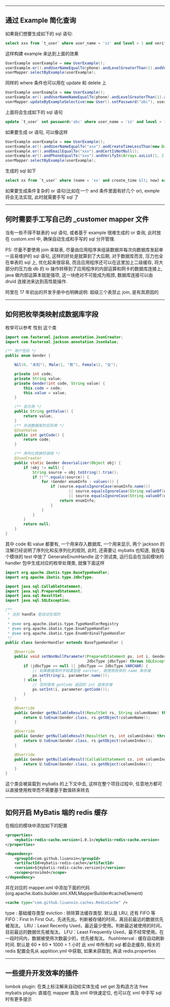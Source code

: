 ***
## 通过 Example 简化查询
如果我们想要生成如下的 sql 语句:
```sql
select xxx from `t_user` where user_name = 'sz' and level > 1 and verify in (1, 2, 3)
```
这样构建  example 来达到上面的效果
```java
UserExample userExample = new UserExample();
userExample.or().andUserNameEqualTo(phone).andLevelGreaterThan(1).andVerifyIn(Arrays.asList(1, 2, 3));
userMapper.selectByExample(userExample);
```
同样的 where 条件也可以用在 update 和 delete 上
```java
UserExample userExample = new UserExample();
userExample.or().andUserNameNameEqualTo(phone).andLevelGreaterThan(1).andVerifyIn(Arrays.asList(1, 2, 3));
userMapper.updateByExampleSelective(new User().setPassword("abc"), userExample);
```
上面将会生成如下的 sql 语句
```sql
update `t_user` set password='abc' where user_name = 'sz' and level > 1 and verify in (1, 2, 3)
```
如果要生成 or 语句, 可以像这样
```java
UserExample userExample = new UserExample();
userExample.or().andUserNameEqualTo("xxx").andCreateTimeLessThan(new Date());
userExample.or().andEmailEqualTo("xxx").andCertIsNotNull();
userExample.or().andPhoneEqualTo("xxx").andVerifyIn(Arrays.asList(1, 2, 3));
userMapper.selectByExample(userExample);
```
生成的 sql 如下
```sql
select xx from `t_user` where (name = 'xx' and create_time &lt; now) or (email = 'xxx' and `cert` is not null) or (phone = 'xxx' and verify in (1, 2, 3))
```

如果要生成条件复杂的 or 语句(比如在一个 and 条件里面有好几个 or), exmple 将会无法实现, 此时就需要手写 sql 了

***
## 何时需要手工写自己的 _customer mapper 文件
当有一些不得不联表的 sql 语句, 或者基于 example 很难生成的 or 查询, 此时放在 custom.xml 中, 确保自动生成和手写的 sql 分开管理.

PS: 尽量不要使用 join 来联表, 尽量由应用程序来组装数据并每次向数据库发起单一且易维护的 sql 语句, 这样的好处是就算到了大后期, 对于数据库而言, 压力也全在单表的 sql 上, 优化起来很容易, 而且应用程序还可以在这里加上二级缓存, 将大部分的压力由 db 的 io 操作转移到了应用程序的内部运算和网卡的数据库连接上, java 做内部运算本就是强项, 这一块绝对不可能成为瓶颈, 数据库连接可以由 druid 连接池来达到高性能操作.

阿里在 17 年初出的开发手册中也明确说明: 超级三个表禁止 join, 是有其原因的

***
## 如何把枚举类映射成数据库字段
枚举可以参考 性别 这个类
```java
import com.fasterxml.jackson.annotation.JsonCreator;
import com.fasterxml.jackson.annotation.JsonValue;

/** 用户性别 */
public enum Gender {

    Nil(0, "未知"), Male(1, "男"), Female(2, "女");

    private int code;
    private String value;
    private Gender(int code, String value) {
        this.code = code;
        this.value = value;
    }

    /** 显示用 */
    public String getValue() {
        return value;
    }
    /** 存进数据库的实际用 */
    @JsonValue
    public int getCode() {
        return code;
    }

    /** 序列化转换时调用 */
    @JsonCreator
    public static Gender deserializer(Object obj) {
        if (obj != null) {
            String source = obj.toString().trim();
            if (!"".equals(source)) {
                for (Gender enumInfo : values()) {
                    if (source.equalsIgnoreCase(enumInfo.name())
                            || source.equalsIgnoreCase(String.valueOf(enumInfo.getCode()))
                            || source.equalsIgnoreCase(String.valueOf(enumInfo.getValue()))) {
                        return enumInfo;
                    }
                }
            }
        }
        return null;
    }
}
```
其中 code 和 value 都要有, 一个用来存入数据库, 一个用来显示, 两个 jackson 的注解已经说明了序列化和反序列化的规则, 此时, 还需要让 mybatis 也知道, 我在每个模块的 test 中放了 GenerateEnumHandle 这个测试类, 运行后会在当前模块的 handler 包中生成对应的枚举处理类, 就像下面这样
```java
import org.apache.ibatis.type.BaseTypeHandler;
import org.apache.ibatis.type.JdbcType;

import java.sql.CallableStatement;
import java.sql.PreparedStatement;
import java.sql.ResultSet;
import java.sql.SQLException;

/**
 * 当前 handle 是自动生成的
 *
 * @see org.apache.ibatis.type.TypeHandlerRegistry
 * @see org.apache.ibatis.type.EnumTypeHandler
 * @see org.apache.ibatis.type.EnumOrdinalTypeHandler
 */
public class GenderHandler extends BaseTypeHandler {

    @Override
    public void setNonNullParameter(PreparedStatement ps, int i, Gender parameter,
                                    JdbcType jdbcType) throws SQLException {
        if (jdbcType == null || jdbcType == JdbcType.VARCHAR) {
            // 如果数据库的字段类型是 varchar, 就使用枚举的 name 来存储
            ps.setString(i, parameter.name());
        } else {
            // 否则使用 getCode 返回的 int 值来存储
            ps.setInt(i, parameter.getCode());
        }
    }

    @Override
    public Gender getNullableResult(ResultSet rs, String columnName) throws SQLException {
        return U.toEnum(Gender.class, rs.getObject(columnName));
    }

    @Override
    public Gender getNullableResult(ResultSet rs, int columnIndex) throws SQLException {
        return U.toEnum(Gender.class, rs.getObject(columnIndex));
    }

    @Override
    public Gender getNullableResult(CallableStatement cs, int columnIndex) throws SQLException {
        return U.toEnum(Gender.class, cs.getObject(columnIndex));
    }
}
```
这个类会被装载到 mybatis 的上下文中去, 这样在整个项目过程中, 任意地方都可以直接使用枚举而不需要基于数值转来转去

***
## 如何开启 MyBatis 端的 redis 缓存
在相应的模块中添加如下的配置
```xml
<properties>
    <mybatis-redis-cache.version>1.0.1</mybatis-redis-cache.version>
</properties>

<dependency>
    <groupId>com.github.liuanxin</groupId>
    <artifactId>mybatis-redis-cache</artifactId>
    <version>${mybatis-redis-cache.version}</version>
    <scope>provided</scope>
</dependency>
```
并在对应的 mapper.xml 中添加下面的代码(org.apache.ibatis.builder.xml.XMLMapperBuilder#cacheElement)
```xml
<cache type="com.github.liuanxin.caches.RedisCache" />
```
type : 基础缓存类型
eviction : 排除算法缓存类型. 默认是 LRU, 还有 FIFO 等
    FIFO：First In First Out，先进先出。判断被存储的时间，离目前最远的数据优先被淘汰。
    LRU：Least Recently Used，最近最少使用。判断最近被使用的时间，目前最远的数据优先被淘汰。
    LFU：Least Frequently Used，最不经常使用。在一段时间内，数据被使用次数最少的，优先被淘汰。
flushInterval : 缓存自动刷新时间. 默认是 60 * 60 * 1000 = 1 小时
此 xml 中所有的 sql 都会走缓存, 相关的 redis 配置会先从 applition.yml 中获取, 如果未获取到, 再读 redis.properties

***
## 一些提升开发效率的插件

lombok plugin: 在类上标注解来自动给实体生成 set get 及构造方法
free mybatis plugin: 直接在 mapper 类及 xml 中快速定位, 也可以在 xml 中手写 sql 时有更多提示
